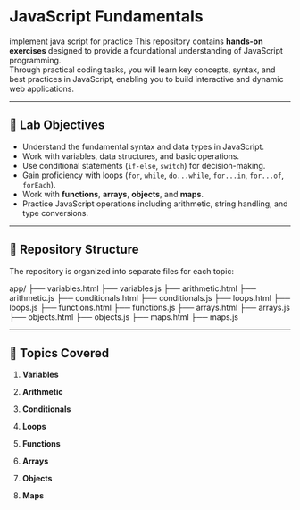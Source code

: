 # JavaScript Fundamentals
implement java script for practice
This repository contains **hands-on exercises** designed to provide a foundational understanding of JavaScript programming.  
Through practical coding tasks, you will learn key concepts, syntax, and best practices in JavaScript, enabling you to build interactive and dynamic web applications.

---

## 📌 Lab Objectives
- Understand the fundamental syntax and data types in JavaScript.  
- Work with variables, data structures, and basic operations.  
- Use conditional statements (`if-else`, `switch`) for decision-making.  
- Gain proficiency with loops (`for`, `while`, `do...while`, `for...in`, `for...of`, `forEach`).  
- Work with **functions**, **arrays**, **objects**, and **maps**.  
- Practice JavaScript operations including arithmetic, string handling, and type conversions.

---

## 📂 Repository Structure
The repository is organized into separate files for each topic:

app/
├── variables.html
├── variables.js
├── arithmetic.html
├── arithmetic.js
├── conditionals.html
├── conditionals.js
├── loops.html
├── loops.js
├── functions.html
├── functions.js
├── arrays.html
├── arrays.js
├── objects.html
├── objects.js
├── maps.html
├── maps.js

---
## 📝 Topics Covered
1. **Variables**  
   
2. **Arithmetic**  
   
3. **Conditionals**  
4. **Loops**  
5. **Functions**  
 
6. **Arrays**  

7. **Objects**  
  
8. **Maps**  
